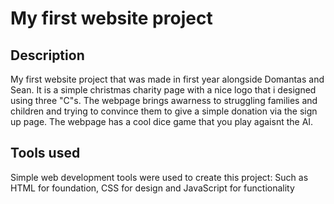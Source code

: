 # My first website project

## Description 
My first website project that was made in first year alongside Domantas and Sean. It is a simple christmas charity page with a nice logo that i designed using three "C"s.
The webpage brings awarness to struggling families and children and trying to convince them to give a simple donation via the sign up page. 
The webpage has a cool dice game that you play agaisnt the AI. 

## Tools used
Simple web development tools were used to create this project: Such as HTML for foundation, CSS for design and JavaScript for functionality 
